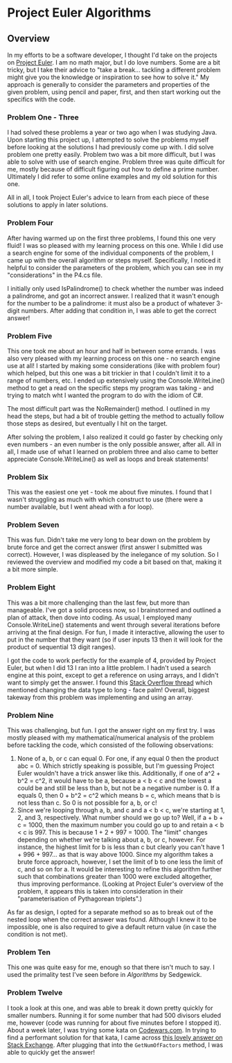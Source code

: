 # Project Euler Algorithms
## Overview
In my efforts to be a software developer, I thought I'd take on the projects on [Project Euler](https://projecteuler.net/about). I am no math major, but I do love numbers. Some are a bit tricky, but I take their advice to "take a break... tackling a different problem might give you the knowledge or inspiration to see how to solve it." My approach is generally to consider the parameters and properties of the given problem, using pencil and paper, first, and then start working out the specifics with the code.

### Problem One - Three
I had solved these problems a year or two ago when I was studying Java. Upon starting this project up, I attempted to solve the problems myself before looking at the solutions I had previously come up with. I did solve problem one pretty easily. Problem two was a bit more difficult, but I was able to solve with use of search engine. Problem three was quite difficult for me, mostly because of difficult figuring out how to define a prime number. Ultimately I did refer to some online examples and my old solution for this one. 

All in all, I took Project Euler's advice to learn from each piece of these solutions to apply in later solutions.

### Problem Four
After having warmed up on the first three problems, I found this one very fluid! I was so pleased with my learning process on this one. While I did use a search engine for some of the individual components of the problem, I came up with the overall algorithm or steps myself. Specifically, I noticed it helpful to consider the parameters of the problem, which you can see in my "considerations" in the P4.cs file. 

I initially only used IsPalindrome() to check whether the number was indeed a palindrome, and got an incorrect answer. I realized that it wasn't enough for the number to be a palindrome: it must also be a product of whatever 3-digit numbers. After adding that condition in, I was able to get the correct answer!

### Problem Five
This one took me about an hour and  half in between some errands. I was also very pleased with my learning process on this one - no search engine use at all! I started by making some considerations (like with problem four) which helped, but this one was a bit trickier in that I couldn't limit it to a range of numbers, etc. I ended up extensively using the Console.WriteLine() method to get a read on the specific steps my program was taking - and trying to match wht I wanted the program to do with the idiom of C#.

The most difficult part was the NoRemainder() method. I outlined in my head the steps, but had a bit of trouble getting the method to actually follow those steps as desired, but eventually I hit on the target. 

After solving the problem, I also realized it could go faster by checking only even numbers - an even number is the only possible answer, after all. All in all, I made use of what I learned on problem three and also came to better appreciate Console.WriteLine() as well as loops and break statements!

### Problem Six
This was the easiest one yet - took me about five minutes. I found that I wasn't struggling as much with which construct to use (there were a number available, but I went ahead with a for loop).

### Problem Seven
This was fun. Didn't take me very long to bear down on the problem by brute force and get the correct answer (first answer I submitted was correct). However, I was displeased by the inelegance of my solution. So I reviewed the overview and modified my code a bit based on that, making it a bit more simple.

### Problem Eight
This was a bit more challenging than the last few, but more than manageable. I've got a solid process now, so I brainstormed and outlined a plan of attack, then dove into coding. As usual, I employed many Console.WriteLine() statements and went through several iterations before arriving at the final design. For fun, I made it interactive, allowing the user to put in the number that they want (so if user inputs 13 then it will look for the product of sequential 13 digit ranges). 

I got the code to work perfectly for the example of 4, provided by Project Euler, but when I did 13 I ran into a little problem. I hadn't used a search engine at this point, except to get a reference on using arrays, and I didn't want to simply get the answer. I found this [Stack Overflow thread](https://stackoverflow.com/questions/35532198/project-euler-8-in-c-sharp) which mentioned changing the data type to long - face palm! Overall, biggest takeway from this problem was implementing and using an array.

### Problem Nine
This was challenging, but fun. I got the answer right on my first try. I was mostly pleased with my mathematical/numerical analysis of the problem before tackling the code, which consisted of the following observations:
1. None of a, b, or c can equal 0. For one, if any equal 0 then the product abc = 0. Which strictly speaking is possible, but I'm guessing Project Euler wouldn't have a trick answer like this. Additionally, if one of a^2 + b^2 = c^2, it would have to be a, because a < b < c and the lowest a could be and still be less than b, but not be a negative number is 0. If a equals 0, then 0 + b^2 = c^2 which means b = c, which means that b is not less than c. So 0 is not possible for a, b, or c!
2. Since we're looping through a, b, and c and a < b < c, we're starting at 1, 2, and 3, respectively. What number should we go up to? Well, if a + b + c = 1000, then the maximum number you could go up to and retain a < b < c is 997. This is because 1 + 2 + 997 = 1000. The "limit" changes depending on whether we're talking about a, b, or c, however. For instance, the highest limit for b is less than c but clearly you can't have 1 + 996 + 997... as that is way above 1000. Since my algorithm takes a brute force approach, however, I set the limit of b to one less the limit of c, and so on for a. It would be interesting to refine this algorithm further such that combinations greater than 1000 were excluded altogether, thus improving performance. (Looking at Project Euler's overview of the problem, it appears this is taken into consideration in their "parameterisation of Pythagorean triplets".)

As far as design, I opted for a separate method so as to break out of the nested loop when the correct answer was found. Although I knew it to be impossible, one is also required to give a default return value (in case the condition is not met).

### Problem Ten 
This one was quite easy for me, enough so that there isn't much to say. I used the primality test I've seen before in *Algorithms* by Sedgewick.

### Problem Twelve
I took a look at this one, and was able to break it down pretty quickly for smaller numbers. Running it for some number that had 500 divisors eluded me, however (code was running for about five minutes before I stopped it). About a week later, I was trying some kata on [Codewars.com](www.codewars.com). In trying to find a performant solution for that kata, I came across [this lovely answer on Stack Exchange](https://codereview.stackexchange.com/questions/237416/c-code-to-find-all-divisors-of-an-integer). After plugging that into the `GetNumOfFactors` method, I was able to quickly get the answer!
